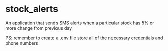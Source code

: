 # stock_alerts
An application that sends SMS alerts when a particular stock has 5% or more change from previous day

PS: remember to create a .env file store all of the necessary credentials and phone numbers
